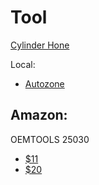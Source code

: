 

# Tool
[Cylinder Hone](https://www.harborfreight.com/4-in-engine-cylinder-hone-63641.html)

Local:
- [Autozone](https://www.autozone.com/test-scan-and-specialty-tools/brake-and-engine-cylinder-hone?filterByKeyWord=brake+hone&fromString=search&isIgnoreVehicle=false)

## Amazon:
OEMTOOLS 25030
- [$11](https://www.amazon.com/dp/B004FEPI68)
- [$20](https://www.amazon.ca/OEMTOOLS-25030-Adjustable-Brake-Engine/dp/B004FEPI68)

